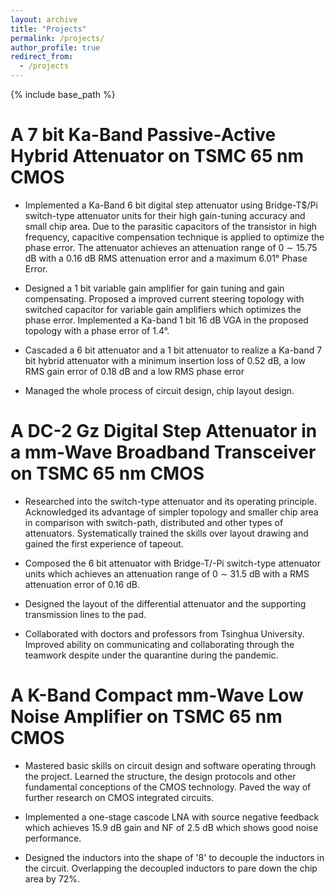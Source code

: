 ```yaml
---
layout: archive
title: "Projects"
permalink: /projects/
author_profile: true
redirect_from:
  - /projects
---
```


{% include base_path %}


A 7 bit Ka-Band Passive-Active Hybrid Attenuator on TSMC 65 nm CMOS
======
- Implemented a  Ka-Band  6 bit digital step attenuator using Bridge-T$/Pi switch-type attenuator units for their high gain-tuning accuracy and small chip area. Due to the parasitic capacitors of the transistor in high frequency, capacitive compensation technique is applied to  optimize the phase error. The attenuator achieves an attenuation range of 0 $\sim$ 15.75 dB  with a 0.16 dB RMS attenuation error and a maximum 6.01° Phase Error.

- Designed a 1 bit variable gain amplifier for gain tuning and gain compensating. Proposed a improved current steering topology with switched capacitor for variable gain amplifiers which optimizes the phase error. Implemented a  Ka-band  1 bit 16 dB VGA in the proposed topology with a phase error of 1.4°.

- Cascaded a  6 bit attenuator and a 1 bit attenuator to realize a Ka-band 7 bit hybrid attenuator with a minimum insertion loss of 0.52 dB, a low RMS gain error of 0.18 dB and a low RMS phase error

- Managed the whole process of circuit design, chip layout design.
  
 


A  DC-2 Gz Digital Step Attenuator in a mm-Wave Broadband Transceiver on TSMC 65 nm CMOS
======
- Researched into the switch-type attenuator and its operating principle. Acknowledged its advantage of simpler topology and smaller chip area in comparison with switch-path, distributed and other types of attenuators. Systematically trained the skills over layout drawing and gained the first experience of tapeout.
  
- Composed the 6 bit attenuator with Bridge-T/-Pi switch-type attenuator units which achieves an attenuation range of 0 $\sim$ 31.5 dB  with a RMS attenuation error of 0.16 dB.
  
- Designed the layout of the differential attenuator and the supporting transmission lines to the pad.
  
- Collaborated with doctors and professors from Tsinghua University. Improved ability on communicating and collaborating through the teamwork despite under the quarantine during the pandemic.
  

A K-Band Compact mm-Wave Low Noise Amplifier on TSMC 65 nm CMOS  
======
- Mastered basic skills on circuit design and software operating through the project. Learned the structure, the design protocols and other fundamental conceptions of the CMOS technology. Paved the way of further research on CMOS integrated circuits.
  
- Implemented a one-stage cascode LNA with source negative feedback which achieves 15.9 dB gain and NF of 2.5 dB which shows good noise performance. 

- Designed the inductors into the shape of '8' to decouple the inductors in the circuit. Overlapping the decoupled inductors to pare down the chip area by 72\%.
 
